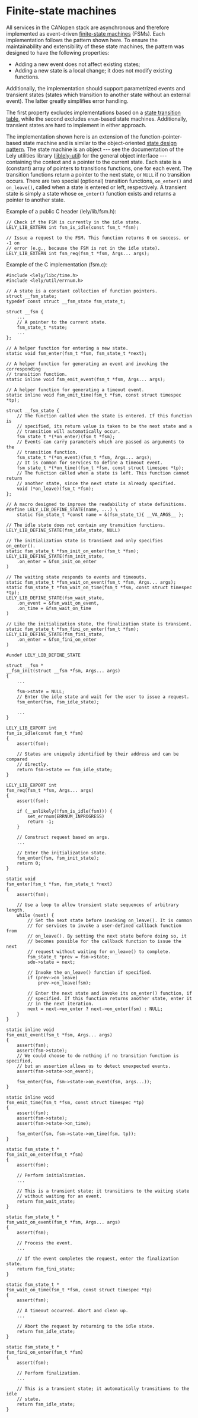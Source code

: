 Finite-state machines
=====================

All services in the CANopen stack are asynchronous and therefore implemented as
event-driven [finite-state machines] (FSMs). Each implementation follows the
pattern shown here. To ensure the maintainability and extensibility of these
state machines, the pattern was designed to have the following properties:

- Adding a new event does not affect existing states;
- Adding a new state is a local change; it does not modify existing functions.

Additionally, the implementation should support parametrized events and
transient states (states which transition to another state without an external
event). The latter greatly simplifies error handling.

The first property excludes implementations based on a [state transition table],
while the second excludes `enum`-based state machines. Additionally, transient
states are hard to implement in either approach.

The implementation shown here is an extension of the function-pointer-based
state machine and is similar to the object-oriented [state design pattern]. The
state machine is an object --- see the documentation of the Lely utilities
library ([liblely-util]) for the general object interface --- containing the
context and a pointer to the current state. Each state is a (constant) array of
pointers to transitions functions, one for each event. The transition functions
return a pointer to the next state, or `NULL` if no transition occurs. There are
two special (optional) transition functions, `on_enter()` and `on_leave()`,
called when a state is entered or left, respectively. A transient state is
simply a state whose `on_enter()` function exists and returns a pointer to
another state.

Example of a public C header (lely/lib/fsm.h):
~~~{.c}
// Check if the FSM is currently in the idle state.
LELY_LIB_EXTERN int fsm_is_idle(const fsm_t *fsm);

// Issue a request to the FSM. This function returns 0 on success, or -1 on
// error (e.g., because the FSM is not in the idle state).
LELY_LIB_EXTERN int fsm_req(fsm_t *fsm, Args... args);
~~~

Example of the C implementation (fsm.c):
~~~{.c}
#include <lely/libc/time.h>
#include <lely/util/errnum.h>

// A state is a constant collection of function pointers.
struct __fsm_state;
typedef const struct __fsm_state fsm_state_t;

struct __fsm {
	...
	// A pointer to the current state.
	fsm_state_t *state;
	...
};

// A helper function for entering a new state.
static void fsm_enter(fsm_t *fsm, fsm_state_t *next);

// A helper function for generating an event and invoking the corresponding
// transition function.
static inline void fsm_emit_event(fsm_t *fsm, Args... args);

// A helper function for generating a timeout event.
static inline void fsm_emit_time(fsm_t *fsm, const struct timespec *tp);

struct __fsm_state {
	// The function called when the state is entered. If this function is
	// specified, its return value is taken to be the next state and a
	// transition will automatically occur.
	fsm_state_t *(*on_enter)(fsm_t *fsm);
	// Events can carry parameters which are passed as arguments to the
	// transition function.
	fsm_state_t *(*on_event)(fsm_t *fsm, Args... args);
	// It is common for services to define a timeout event.
	fsm_state_t *(*on_time)(fsm_t *fsm, const struct timespec *tp);
	// The function called when a state is left. This function cannot return
	// another state, since the next state is already specified.
	void (*on_leave)(fsm_t *fsm);
};

// A macro designed to improve the readability of state definitions.
#define LELY_LIB_DEFINE_STATE(name, ...) \
	static fsm_state_t *const name = &(fsm_state_t){ __VA_ARGS__ };

// The idle state does not contain any transition functions.
LELY_LIB_DEFINE_STATE(fsm_idle_state, NULL)

// The initialization state is transient and only specifies on_enter().
static fsm_state_t *fsm_init_on_enter(fsm_t *fsm);
LELY_LIB_DEFINE_STATE(fsm_init_state,
	.on_enter = &fsm_init_on_enter
)

// The waiting state responds to events and timeouts.
static fsm_state_t *fsm_wait_on_event(fsm_t *fsm, Args... args);
static fsm_state_t *fsm_wait_on_time(fsm_t *fsm, const struct timespec *tp);
LELY_LIB_DEFINE_STATE(fsm_wait_state,
	.on_event = &fsm_wait_on_event,
	.on_time = &fsm_wait_on_time
)

// Like the initialization state, the finalization state is transient.
static fsm_state_t *fsm_fini_on_enter(fsm_t *fsm);
LELY_LIB_DEFINE_STATE(fsm_fini_state,
	.on_enter = &fsm_fini_on_enter
)

#undef LELY_LIB_DEFINE_STATE

struct __fsm *
__fsm_init(struct __fsm *fsm, Args... args)
{
	...

	fsm->state = NULL;
	// Enter the idle state and wait for the user to issue a request.
	fsm_enter(fsm, fsm_idle_state);

	...
}

LELY_LIB_EXPORT int
fsm_is_idle(const fsm_t *fsm)
{
	assert(fsm);

	// States are uniquely identified by their address and can be compared
	// directly.
	return fsm->state == fsm_idle_state;
}

LELY_LIB_EXPORT int
fsm_req(fsm_t *fsm, Args... args)
{
	assert(fsm);

	if (__unlikely(!fsm_is_idle(fsm))) {
		set_errnum(ERRNUM_INPROGRESS)
		return -1;
	}

	// Construct request based on args.
	...

	// Enter the initialization state.
	fsm_enter(fsm, fsm_init_state);
	return 0;
}

static void
fsm_enter(fsm_t *fsm, fsm_state_t *next)
{
	assert(fsm);

	// Use a loop to allow transient state sequences of arbitrary length.
	while (next) {
		// Set the next state before invoking on_leave(). It is common
		// for services to invoke a user-defined callback function from
		// on_leave(). By setting the next state before doing so, it
		// becomes possible for the callback function to issue the next
		// request without waiting for on_leave() to complete.
		fsm_state_t *prev = fsm->state;
		sdo->state = next;

		// Invoke the on_leave() function if specified.
		if (prev->on_leave)
			prev->on_leave(fsm);

		// Enter the next state and invoke its on_enter() function, if
		// specified. If this function returns another state, enter it
		// in the next iteration.
		next = next->on_enter ? next->on_enter(fsm) : NULL;
	}
}

static inline void
fsm_emit_event(fsm_t *fsm, Args... args)
{
	assert(fsm);
	assert(fsm->state);
	// We could choose to do nothing if no transition function is specified,
	// but an assertion allows us to detect unexpected events.
	assert(fsm->state->on_event);

	fsm_enter(fsm, fsm->state->on_event(fsm, args...));
}

static inline void
fsm_emit_time(fsm_t *fsm, const struct timespec *tp)
{
	assert(fsm);
	assert(fsm->state);
	assert(fsm->state->on_time);

	fsm_enter(fsm, fsm->state->on_time(fsm, tp));
}

static fsm_state_t *
fsm_init_on_enter(fsm_t *fsm)
{
	assert(fsm);

	// Perform initialization.
	...

	// This is a transient state; it transitions to the waiting state
	// without waiting for an event.
	return fsm_wait_state;
}

static fsm_state_t *
fsm_wait_on_event(fsm_t *fsm, Args... args)
{
	assert(fsm);

	// Process the event.
	...

	// If the event completes the request, enter the finalization state.
	return fsm_fini_state;
}

static fsm_state_t *
fsm_wait_on_time(fsm_t *fsm, const struct timespec *tp)
{
	assert(fsm);

	// A timeout occurred. Abort and clean up.
	...

	// Abort the request by returning to the idle state.
	return fsm_idle_state;
}

static fsm_state_t *
fsm_fini_on_enter(fsm_t *fsm)
{
	assert(fsm);

	// Perform finalization.
	...

	// This is a transient state; it automatically transitions to the idle
	// state.
	return fsm_idle_state;
}
~~~

[finite-state machines]: https://en.wikipedia.org/wiki/Finite-state_machine
[liblely-util]: https://gitlab.com/lely_industries/util
[state design pattern]: https://en.wikipedia.org/wiki/State_pattern
[state transition table]: https://en.wikipedia.org/wiki/State_transition_table

